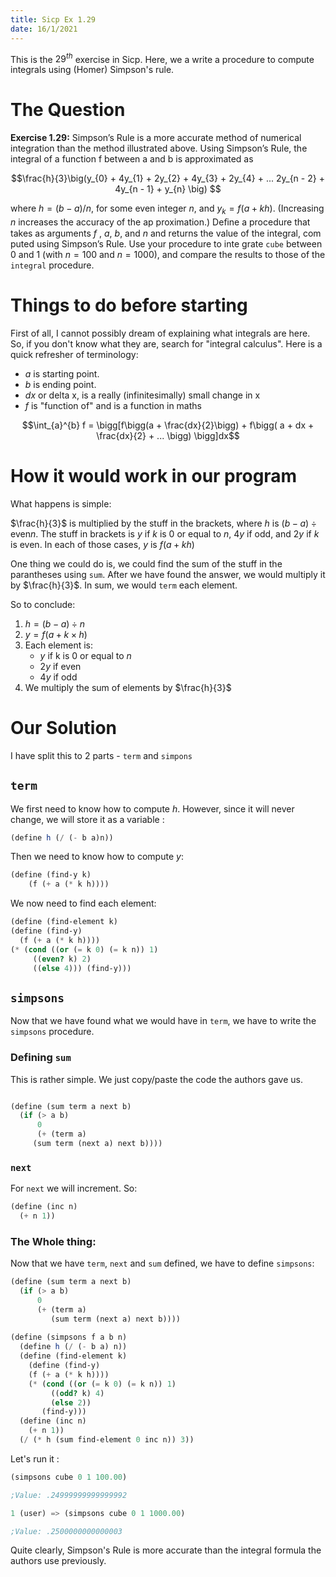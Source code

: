 ```yaml
---
title: Sicp Ex 1.29
date: 16/1/2021
---
```

This is the $29^{th}$ exercise in Sicp. Here, we a write a procedure
to compute integrals using (Homer) Simpson's rule. 

# The Question

**Exercise 1.29:** Simpson’s Rule is a more accurate method of
numerical integration than the method illustrated above. Using
Simpson’s Rule, the integral of a function f between a and b is
approximated as

$$\frac{h}{3}\big(y_{0} + 4y_{1} + 2y_{2} + 4y_{3} + 2y_{4} +
... 2y_{n - 2} + 4y_{n - 1} + y_{n} \big) $$

where $h = (b - a)/n$, for some even integer $n$, and $y_ {k} =
f (a + kh)$. (Increasing $n$ increases the accuracy of the ap
proximation.) Deﬁne a procedure that takes as arguments
$f$ , $a$, $b$, and $n$ and returns the value of the integral, com
puted using Simpson’s Rule. Use your procedure to inte
grate `cube` between 0 and 1 (with $n = 100$ and $n = 1000$),
and compare the results to those of the `integral` procedure.

# Things to do before starting

First of all, I cannot possibly dream of explaining what integrals
are here. So, if you don't know what they are, search for "integral
calculus". Here is a quick refresher of terminology:

- $a$ is starting point.
- $b$ is ending point.
- $dx$ or delta x, is a really (infinitesimally) small change in x
- $f$ is "function of" and is a function in maths

$$\int_{a}^{b} f = \bigg[f\bigg(a + \frac{dx}{2}\bigg) + f\bigg( a + dx + \frac{dx}{2} + ... \bigg) \bigg]dx$$

# How it would work in our program

What happens is simple:

$\frac{h}{3}$ is multiplied by the stuff in the brackets, where $h$ is
$(b - a) \div \text{even} n$. The stuff in brackets is $y$ if $k$ is 0
or equal to $n$, $4y$ if odd, and $2y$ if $k$ is even. In each of
those cases, $y$ is $f(a + kh)$

One thing we could do is, we could find the sum of the stuff in the
parantheses using `sum`. After we have found the answer, we would
multiply it by $\frac{h}{3}$. In sum, we would `term` each element.

So to conclude:

1. $h = (b - a) \div n$
2. $y = f(a + k \times h)$
3. Each element is:
   - $y$ if k is 0 or equal to $n$
   - $2y$ if even
   - $4y$ if odd
4. We multiply the sum of elements by $\frac{h}{3}$

# Our Solution

I have split this to 2 parts - `term` and `simpons`
 
## `term`

We first need to know how to compute $h$. However, since it will never
change, we will store it as a variable :

```scheme
(define h (/ (- b a)n))
```

Then we need to know how to compute $y$:

```scheme
(define (find-y k) 
    (f (+ a (* k h))))
```

We now need to find each element:

```scheme
(define (find-element k)
(define (find-y) 
  (f (+ a (* k h))))
(* (cond ((or (= k 0) (= k n)) 1)
	 ((even? k) 2)
	 ((else 4))) (find-y)))
```


## `simpsons`

Now that we have found what we would have in `term`, we have to write
the `simpsons` procedure.

### Defining `sum`

This is rather simple. We just copy/paste the code the authors gave
us.

```scheme

(define (sum term a next b)
  (if (> a b)
      0
      (+ (term a)
	 (sum term (next a) next b))))
```

### `next`

For `next` we will increment. So:

```scheme
(define (inc n)
  (+ n 1))
```

### The Whole thing:

Now that we have `term`, `next` and `sum` defined, we have to define
`simpsons`:

```scheme
(define (sum term a next b)
  (if (> a b)
      0
      (+ (term a)
         (sum term (next a) next b))))
		 
(define (simpsons f a b n)
  (define h (/ (- b a) n))
  (define (find-element k)
    (define (find-y)
    (f (+ a (* k h))))
    (* (cond ((or (= k 0) (= k n)) 1)
	     ((odd? k) 4)
	     (else 2))
       (find-y)))
  (define (inc n)
    (+ n 1))
  (/ (* h (sum find-element 0 inc n)) 3))
```


Let's run it :

```scheme
(simpsons cube 0 1 100.00)

;Value: .24999999999999992

1 (user) => (simpsons cube 0 1 1000.00)

;Value: .2500000000000003
```

Quite clearly, Simpson's Rule is more accurate than the integral
formula the authors use previously.

